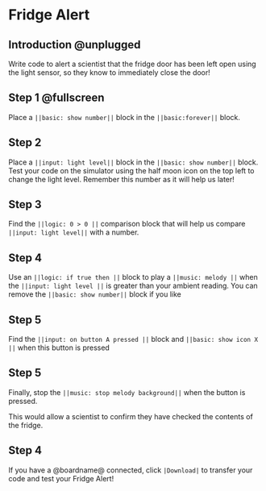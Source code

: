 # Fridge Alert

## Introduction @unplugged

Write code to alert a scientist that the fridge door has been left open using the light sensor, so they know to immediately close the door!


## Step 1 @fullscreen


Place a ``||basic: show number||`` block in the ``||basic:forever||`` block.



## Step 2

Place a `||input: light level||` block in the ``||basic: show number||`` block.
Test your code on the simulator using the half moon icon on the top left to change the light level.
Remember this number as it will help us later!


## Step 3

Find the `||logic: 0 > 0 ||` comparison block that will help us compare `||input: light level||` with a number. 


## Step 4

Use an `||logic: if true then ||` block to play a `||music: melody ||` when the  `||input: light level ||` is greater than your ambient reading.
You can remove the ``||basic: show number||`` block if you like

## Step 5

Find the  `||input: on button A pressed ||` block and ``||basic: show icon X ||`` when this button is pressed

## Step 5

Finally, stop the `||music: stop melody background||` when the button is pressed.

This would allow a scientist to confirm they have checked the contents of the fridge.

## Step 4

If you have a @boardname@ connected, click ``|Download|`` to transfer your code and test your Fridge Alert!
